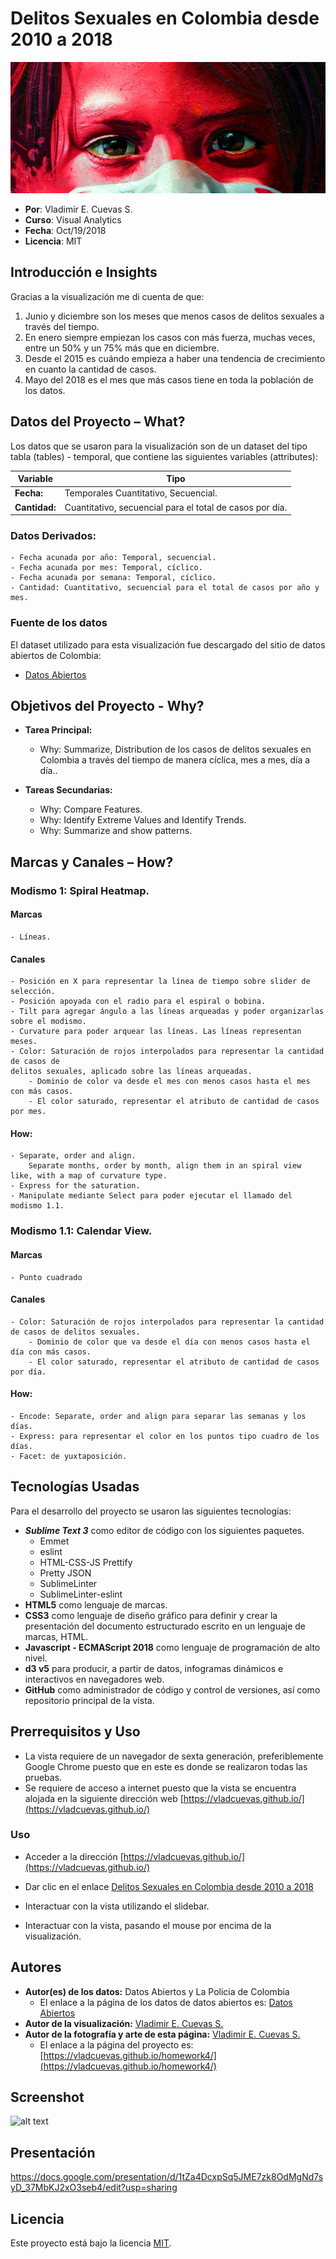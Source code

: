 # **Delitos Sexuales en Colombia desde 2010 a 2018**

![alt text](https://github.com/vladcuevas/vladcuevas.github.io/raw/master/homework4/img/VDXL8269.jpg)

- **Por**: Vladimir E. Cuevas S.
- **Curso**: Visual Analytics
- **Fecha**: Oct/19/2018
- **Licencia**: MIT

## Introducción e Insights

Gracias a la visualización me di cuenta de que:
1.	Junio y diciembre son los meses que menos casos de delitos sexuales a través del tiempo.
2.	En enero siempre empiezan los casos con más fuerza, muchas veces, entre un 50% y un 75% más que en diciembre.
3.	Desde el 2015 es cuándo empieza a haber una tendencia de crecimiento en cuanto la cantidad de casos.
4.	Mayo del 2018 es el mes que más casos tiene en toda la población de los datos.

## Datos del Proyecto – What?
Los datos que se usaron para la visualización son de un dataset del tipo tabla (tables) - temporal, que contiene las siguientes variables (attributes):

|Variable |Tipo|
|---------|----|
**Fecha:**|Temporales Cuantitativo, Secuencial.
**Cantidad:**|Cuantitativo, secuencial para el total de casos por día.

### Datos Derivados: 
	- Fecha acunada por año: Temporal, secuencial.  
	- Fecha acunada por mes: Temporal, cíclico.  
	- Fecha acunada por semana: Temporal, cíclico.  
	- Cantidad: Cuantitativo, secuencial para el total de casos por año y mes.  

### **Fuente de los datos**

El dataset utilizado para esta visualización fue descargado del sitio de datos abiertos de Colombia:

- [Datos Abiertos](https://www.datos.gov.co)

## Objetivos del Proyecto - Why?
- **Tarea Principal:** 
	- Why: Summarize, Distribution de los casos de delitos sexuales en Colombia a través del tiempo de manera cíclica, mes a mes, día a día..

- **Tareas Secundarias:**

	- Why: Compare Features.
	- Why: Identify Extreme Values and Identify Trends.
	- Why: Summarize and show patterns.

## Marcas y Canales – How?

### Modismo 1: Spiral Heatmap.

#### Marcas
	- Líneas.

#### Canales

	- Posición en X para representar la línea de tiempo sobre slider de selección.
	- Posición apoyada con el radio para el espiral o bobina.
	- Tilt para agregar ángulo a las líneas arqueadas y poder organizarlas sobre el modismo.
	- Curvature para poder arquear las líneas. Las líneas representan meses.
	- Color: Saturación de rojos interpolados para representar la cantidad de casos de 
	delitos sexuales, aplicado sobre las líneas arqueadas.
		- Dominio de color va desde el mes con menos casos hasta el mes con más casos.
		- El color saturado, representar el atributo de cantidad de casos por mes.

#### How:
	- Separate, order and align.
		Separate months, order by month, align them in an spiral view like, with a map of curvature type.
	- Express for the saturation.
	- Manipulate mediante Select para poder ejecutar el llamado del modismo 1.1.

### Modismo 1.1: Calendar View.

#### Marcas

	- Punto cuadrado

#### Canales

	- Color: Saturación de rojos interpolados para representar la cantidad de casos de delitos sexuales.
		- Dominio de color que va desde el día con menos casos hasta el día con más casos.
		- El color saturado, representar el atributo de cantidad de casos por día.

#### How:
	- Encode: Separate, order and align para separar las semanas y los días.
	- Express: para representar el color en los puntos tipo cuadro de los días.
	- Facet: de yuxtaposición.

## Tecnologías Usadas
Para el desarrollo del proyecto se usaron las siguientes tecnologías:
-	***Sublime Text 3*** como editor de código con los siguientes paquetes.
	- Emmet
	- eslint
	- HTML-CSS-JS Prettify
	- Pretty JSON
	- SublimeLinter
	- SublimeLinter-eslint
- **HTML5** como lenguaje de marcas.
- **CSS3** como lenguaje de diseño gráfico para definir y crear la presentación del documento estructurado escrito en un lenguaje de marcas, HTML.
- **Javascript - ECMAScript 2018** como lenguaje de programación de alto nivel.
- **d3 v5** para producir, a partir de datos, infogramas dinámicos e interactivos en navegadores web.
- **GitHub** como administrador de código y control de versiones, así como repositorio principal de la vista.

## Prerrequisitos y Uso

- La vista requiere de un navegador de sexta generación, preferiblemente Google Chrome puesto que en este es donde se realizaron todas las pruebas.
- Se requiere de acceso a internet puesto que la vista se encuentra alojada en la siguiente dirección web [https://vladcuevas.github.io/](https://vladcuevas.github.io/)

### Uso
- Acceder a la dirección [https://vladcuevas.github.io/](https://vladcuevas.github.io/)
- Dar clic en el enlace [Delitos Sexuales en Colombia desde 2010 a 2018](https://vladcuevas.github.io/homework4/)
- Interactuar con la vista utilizando el slidebar.

- Interactuar con la vista, pasando el mouse por encima de la visualización.

## Autores
- **Autor(es) de los datos:** Datos Abiertos y La Policia de Colombia
	- El enlace a la página de los datos de datos abiertos es: [Datos Abiertos](https://www.datos.gov.co)
- **Autor de la visualización:** [Vladimir E. Cuevas S.](https://github.com/vladcuevas)
- **Autor de la fotografía y arte de esta página:** [Vladimir E. Cuevas S.](https://github.com/vladcuevas)
	- El enlace a la página del proyecto es: [https://vladcuevas.github.io/homework4/](https://vladcuevas.github.io/homework4/)

## Screenshot

![alt text](https://github.com/vladcuevas/Visual-Analytics/raw/master/homework4/img/screenshot.gif)

## Presentación

https://docs.google.com/presentation/d/1tZa4DcxpSq5JME7zk8OdMgNd7syD_37MbKJ2xO3seb4/edit?usp=sharing

## Licencia
Este proyecto está bajo la licencia [MIT](https://github.com/vladcuevas/vladcuevas.github.io/blob/master/LICENSE).

